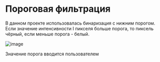 # Пороговая фильтрация
В данном проекте использовалась бинаризация с нижним порогом. Если значение интенсивности I пикселя больше порога, то пиксель чёрный, если меньше порога - белый.

![image](https://user-images.githubusercontent.com/79001610/211875845-466730ea-a422-4cc9-9d95-b3265f70f139.png)

Значение порога вводится пользователем
